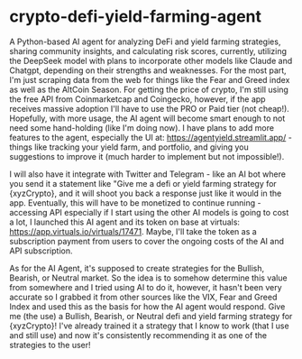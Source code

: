# crypto-defi-yield-farming-agent
A Python-based AI agent for analyzing DeFi and yield farming strategies, sharing community insights, and calculating risk scores, currently, utilizing the DeepSeek model with plans to incorporate other models like Claude and Chatgpt, depending on their strengths and weaknesses. For the most part, I'm just scraping data from the web for things like the Fear and Greed index as well as the AltCoin Season. For getting the price of crypto, I'm still using the free API from Coinmarketcap and Coingecko, however, if the app receives massive adoption I'll have to use the PRO or Paid tier (not cheap!). Hopefully, with more usage, the AI agent will become smart enough to not need some hand-holding (like I'm doing now). I have plans to add more features to the agent, especially the UI at: https://agentyield.streamlit.app/ - things like tracking your yield farm, and portfolio, and giving you suggestions to improve it (much harder to implement but not impossible!).

I will also have it integrate with Twitter and Telegram - like an AI bot where you send it a statement like "Give me a defi or yield farming strategy for {xyzCrypto}, and it will shoot you back a response just like it would in the app. Eventually, this will have to be monetized to continue running - accessing API especially if I start using the other AI models is going to cost a lot, I launched this AI agent and its token on base at virtuals: https://app.virtuals.io/virtuals/17471. Maybe, I'll take the token as a subscription payment from users to cover the ongoing costs of the AI and API subscription.

As for the AI Agent, it's supposed to create strategies for the Bullish, Bearish, or Neutral market. So the idea is to somehow determine this value from somewhere and I tried using AI to do it, however, it hasn't been very accurate so I grabbed it from other sources like the VIX, Fear and Greed Index and used this as the basis for how the AI agent would respond. Give me (the use) a Bullish, Bearish, or Neutral defi and yield farming strategy for {xyzCrypto}! I've already trained it a strategy that I know to work (that I use and still use) and now it's consistently recommending it as one of the strategies to the user!
